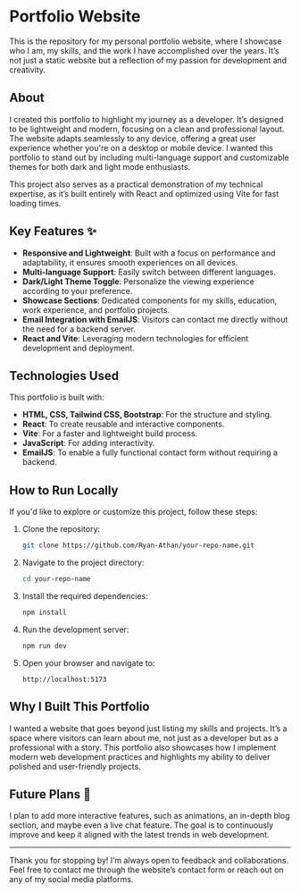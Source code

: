 # Portfolio Website

This is the repository for my personal portfolio website, where I showcase who I am, my skills, and the work I have accomplished over the years. It’s not just a static website but a reflection of my passion for development and creativity.

## About
I created this portfolio to highlight my journey as a developer. It’s designed to be lightweight and modern, focusing on a clean and professional layout. The website adapts seamlessly to any device, offering a great user experience whether you're on a desktop or mobile device. I wanted this portfolio to stand out by including multi-language support and customizable themes for both dark and light mode enthusiasts.

This project also serves as a practical demonstration of my technical expertise, as it’s built entirely with React and optimized using Vite for fast loading times.

## Key Features ✨
- **Responsive and Lightweight**: Built with a focus on performance and adaptability, it ensures smooth experiences on all devices.
- **Multi-language Support**: Easily switch between different languages.
- **Dark/Light Theme Toggle**: Personalize the viewing experience according to your preference.
- **Showcase Sections**: Dedicated components for my skills, education, work experience, and portfolio projects.
- **Email Integration with EmailJS**: Visitors can contact me directly without the need for a backend server.
- **React and Vite**: Leveraging modern technologies for efficient development and deployment.

## Technologies Used
This portfolio is built with:
- **HTML, CSS, Tailwind CSS, Bootstrap**: For the structure and styling.
- **React**: To create reusable and interactive components.
- **Vite**: For a faster and lightweight build process.
- **JavaScript**: For adding interactivity.
- **EmailJS**: To enable a fully functional contact form without requiring a backend.

## How to Run Locally
If you'd like to explore or customize this project, follow these steps:

1. Clone the repository:
   ```bash
   git clone https://github.com/Ryan-Athan/your-repo-name.git
   ```
2. Navigate to the project directory:
   ```bash
   cd your-repo-name
   ```
3. Install the required dependencies:
   ```bash
   npm install
   ```
4. Run the development server:
   ```bash
   npm run dev
   ```
5. Open your browser and navigate to:
   ```
   http://localhost:5173
   ```

## Why I Built This Portfolio
I wanted a website that goes beyond just listing my skills and projects. It’s a space where visitors can learn about me, not just as a developer but as a professional with a story. This portfolio also showcases how I implement modern web development practices and highlights my ability to deliver polished and user-friendly projects.

## Future Plans 🚀
I plan to add more interactive features, such as animations, an in-depth blog section, and maybe even a live chat feature. The goal is to continuously improve and keep it aligned with the latest trends in web development.

---

Thank you for stopping by! I’m always open to feedback and collaborations. Feel free to contact me through the website’s contact form or reach out on any of my social media platforms.

